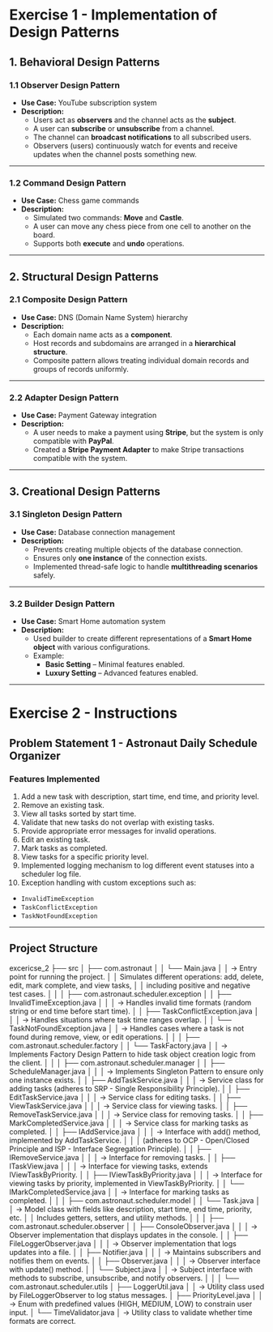 # Exercise 1 - Implementation of Design Patterns

## 1. Behavioral Design Patterns

### 1.1 **Observer Design Pattern**
- **Use Case:** YouTube subscription system  
- **Description:**  
  - Users act as **observers** and the channel acts as the **subject**.  
  - A user can **subscribe** or **unsubscribe** from a channel.  
  - The channel can **broadcast notifications** to all subscribed users.  
  - Observers (users) continuously watch for events and receive updates when the channel posts something new.  

---

### 1.2 **Command Design Pattern**
- **Use Case:** Chess game commands  
- **Description:**  
  - Simulated two commands: **Move** and **Castle**.  
  - A user can move any chess piece from one cell to another on the board.  
  - Supports both **execute** and **undo** operations.  

---

## 2. Structural Design Patterns

### 2.1 **Composite Design Pattern**
- **Use Case:** DNS (Domain Name System) hierarchy  
- **Description:**  
  - Each domain name acts as a **component**.  
  - Host records and subdomains are arranged in a **hierarchical structure**.  
  - Composite pattern allows treating individual domain records and groups of records uniformly.  

---

### 2.2 **Adapter Design Pattern**
- **Use Case:** Payment Gateway integration  
- **Description:**  
  - A user needs to make a payment using **Stripe**, but the system is only compatible with **PayPal**.  
  - Created a **Stripe Payment Adapter** to make Stripe transactions compatible with the system.  

---

## 3. Creational Design Patterns

### 3.1 **Singleton Design Pattern**
- **Use Case:** Database connection management  
- **Description:**  
  - Prevents creating multiple objects of the database connection.  
  - Ensures only **one instance** of the connection exists.  
  - Implemented thread-safe logic to handle **multithreading scenarios** safely.  

---

### 3.2 **Builder Design Pattern**
- **Use Case:** Smart Home automation system  
- **Description:**  
  - Used builder to create different representations of a **Smart Home object** with various configurations.  
  - Example:  
    - **Basic Setting** – Minimal features enabled.  
    - **Luxury Setting** – Advanced features enabled.  

---

# Exercise 2 - Instructions

## Problem Statement 1 - Astronaut Daily Schedule Organizer

### Features Implemented
1. Add a new task with description, start time, end time, and priority level.
2. Remove an existing task.
3. View all tasks sorted by start time.
4. Validate that new tasks do not overlap with existing tasks.
5. Provide appropriate error messages for invalid operations.
6. Edit an existing task.
7. Mark tasks as completed.
8. View tasks for a specific priority level.
9. Implemented logging mechanism to log different event statuses into a scheduler log file.
10. Exception handling with custom exceptions such as:
   - `InvalidTimeException`
   - `TaskConflictException`
   - `TaskNotFoundException`

---

## Project Structure

excericse_2
├── src
│ ├── com.astronaut
│ │ └── Main.java
│ │ → Entry point for running the project.
│ │ Simulates different operations: add, delete, edit, mark complete, and view tasks,
│ │ including positive and negative test cases.
│ │
│ ├── com.astronaut.scheduler.exception
│ │ ├── InvalidTimeException.java
│ │ │ → Handles invalid time formats (random string or end time before start time).
│ │ ├── TaskConflictException.java
│ │ │ → Handles situations where task time ranges overlap.
│ │ └── TaskNotFoundException.java
│ │ → Handles cases where a task is not found during remove, view, or edit operations.
│ │
│ ├── com.astronaut.scheduler.factory
│ │ └── TaskFactory.java
│ │ → Implements Factory Design Pattern to hide task object creation logic from the client.
│ │
│ ├── com.astronaut.scheduler.manager
│ │ ├── ScheduleManager.java
│ │ │ → Implements Singleton Pattern to ensure only one instance exists.
│ │ ├── AddTaskService.java
│ │ │ → Service class for adding tasks (adheres to SRP - Single Responsibility Principle).
│ │ ├── EditTaskService.java
│ │ │ → Service class for editing tasks.
│ │ ├── ViewTaskService.java
│ │ │ → Service class for viewing tasks.
│ │ ├── RemoveTaskService.java
│ │ │ → Service class for removing tasks.
│ │ ├── MarkCompletedService.java
│ │ │ → Service class for marking tasks as completed.
│ │ ├── IAddService.java
│ │ │ → Interface with add() method, implemented by AddTaskService.
│ │ │ (adheres to OCP - Open/Closed Principle and ISP - Interface Segregation Principle).
│ │ ├── IRemoveService.java
│ │ │ → Interface for removing tasks.
│ │ ├── ITaskView.java
│ │ │ → Interface for viewing tasks, extends IViewTaskByPriority.
│ │ ├── IViewTaskByPriority.java
│ │ │ → Interface for viewing tasks by priority, implemented in ViewTaskByPriority.
│ │ └── IMarkCompletedService.java
│ │ → Interface for marking tasks as completed.
│ │
│ ├── com.astronaut.scheduler.model
│ │ └── Task.java
│ │ → Model class with fields like description, start time, end time, priority, etc.
│ │ Includes getters, setters, and utility methods.
│ │
│ ├── com.astronaut.scheduler.observer
│ │ ├── ConsoleObserver.java
│ │ │ → Observer implementation that displays updates in the console.
│ │ ├── FileLoggerObserver.java
│ │ │ → Observer implementation that logs updates into a file.
│ │ ├── Notifier.java
│ │ │ → Maintains subscribers and notifies them on events.
│ │ ├── Observer.java
│ │ │ → Observer interface with update() method.
│ │ └── Subject.java
│ │ → Subject interface with methods to subscribe, unsubscribe, and notify observers.
│ │
│ └── com.astronaut.scheduler.utils
│ ├── LoggerUtil.java
│ │ → Utility class used by FileLoggerObserver to log status messages.
│ ├── PriorityLevel.java
│ │ → Enum with predefined values (HIGH, MEDIUM, LOW) to constrain user input.
│ └── TimeValidator.java
│ → Utility class to validate whether time formats are correct.
